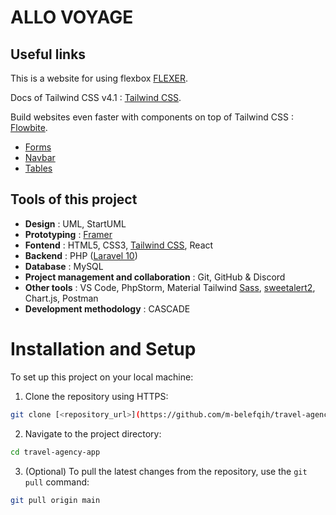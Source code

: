 # ALLO VOYAGE

## Useful links

This is a website for using flexbox [FLEXER](https://www.flexer.dev/).

Docs of Tailwind CSS v4.1 : [Tailwind CSS](https://tailwindcss.com/docs/installation/play-cdn).

Build websites even faster with components on top of Tailwind CSS : [Flowbite](https://flowbite.com/).

- [Forms](https://flowbite.com/docs/components/forms/)
- [Navbar](https://flowbite.com/docs/components/navbar/)
- [Tables](https://flowbite.com/docs/components/tables/)

## Tools of this project

- **Design** : UML, StartUML
- **Prototyping** : [Framer](https://www.framer.com/)
- **Fontend** : HTML5, CSS3, [Tailwind CSS](https://tailwindcss.com/), React
- **Backend** : PHP ([Laravel 10](https://laravel.com/))
- **Database** : MySQL
- **Project management and collaboration** : Git, GitHub & Discord
- **Other tools** : VS Code, PhpStorm, Material Tailwind  [Sass](https://sass-lang.com/), [sweetalert2](https://sweetalert2.github.io/), Chart.js, Postman
- **Development methodology** : CASCADE

# Installation and Setup

To set up this project on your local machine:
1. Clone the repository using HTTPS:

```bash
git clone [<repository_url>](https://github.com/m-belefqih/travel-agency-app.git)
```

2. Navigate to the project directory:

```bash
cd travel-agency-app
```

3. (Optional) To pull the latest changes from the repository, use the `git pull` command:

```bash
git pull origin main
```
